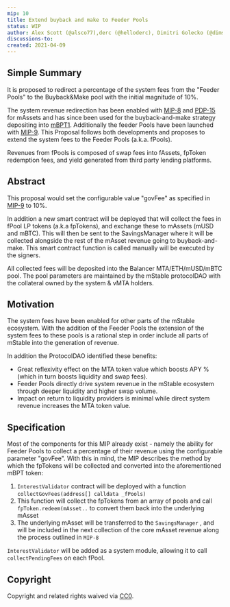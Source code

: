 ```yaml
---
mip: 10
title: Extend buyback and make to Feeder Pools
status: WIP
author: Alex Scott (@alsco77),derc (@helloderc), Dimitri Golecko (@dimsomedim)
discussions-to: 
created: 2021-04-09
---
```


## Simple Summary

It is proposed to redirect a percentage of the system fees from the "Feeder Pools" to the Buyback&Make pool with the initial magnitude of 10%. 

The system revenue redirection has been enabled with [MIP-8](./mip-8) and [PDP-15](https://snapshot.org/#/mstable/proposal/QmRSzC6YXPs6Fy2KT7iicU7MvSQxDAgyGpqGsu16QauRvt) for mAssets and has since been used for the buyback-and-make strategy depositing into [mBPT1](https://pools.balancer.exchange/#/pool/0x02ec2c01880a0673c76e12ebe6ff3aad0a8da968/). Additionally the feeder Pools have been launched with [MIP-9](./mip-9). This Proposal follows both developments and proposes to extend the system fees to the Feeder Pools (a.k.a. fPools).

Revenues from fPools is composed of swap fees into fAssets, fpToken redemption fees, and yield generated from third party lending platforms.

## Abstract
This proposal would set the configurable value "govFee" as specified in [MIP-9](./mip-9) to 10%. 

In addition a new smart contract will be deployed that will collect the fees in fPool LP tokens (a.k.a fpTokens), and exchange these to mAssets (mUSD and mBTC). This will then be sent to the SavingsManager where it will be collected alongside the rest of the mAsset revenue going to buyback-and-make. This smart contract function is called manually will be executed by the signers.

All collected fees will be deposited into the Balancer MTA/ETH/mUSD/mBTC pool. The pool parameters are maintained by the mStable protocolDAO with the collateral owned by the system & vMTA holders.

## Motivation
The system fees have been enabled for other parts of the mStable ecosystem. With the addition of the Feeder Pools the extension of the system fees to these pools is a rational step in order include all parts of mStable into the generation of revenue.

In addition the ProtocolDAO identified these benefits:

- Great reflexivity effect on the MTA token value which boosts APY % (which in turn boosts liquidity and swap fees).
- Feeder Pools directly drive system revenue in the mStable ecosystem through deeper liquidity and higher swap volume.
- Impact on return to liquidity providers is minimal while direct system revenue increases the MTA token value.
## Specification

Most of the components for this MIP already exist - namely the ability for Feeder Pools to collect a percentage of their revenue using the configurable parameter "govFee". With this in mind, the MIP describes the method by which the fpTokens will be collected and converted into the aforementioned mBPT token:

1. `InterestValidator` contract will be deployed with a function `collectGovFees(address[] calldata _fPools)`
2. This function will collect the fpTokens from an array of pools and call `fpToken.redeem(mAsset..` to convert them back into the underlying mAsset
3. The underlying mAsset will be transferred to the `SavingsManager` , and will be included in the next collection of the core mAsset revenue along the process outlined in `MIP-8`

`InterestValidator` will be added as a system module, allowing it to call `collectPendingFees` on each fPool.


## Copyright

Copyright and related rights waived via [CC0](https://creativecommons.org/publicdomain/zero/1.0/).
